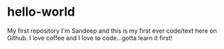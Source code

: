 # hello-world
My first repository
I'm Sandeep and this is my first ever code/text here on Github. I love coffee and I love to code...gotta learn it first! 
